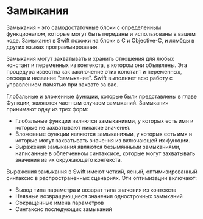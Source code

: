 # Замыкания
Замыкания - это самодостаточные блоки с определенным функционалом, которые могут быть переданы и использованы в вашем коде. Замыкания в Swift похожи на блоки в C и Objective-C, и лямбды в других языках программирования.

Замыкания могут захватывать и хранить отношения для любых констант и переменных из контекста, в котором они объявлены. Эта процедура известна как заключение этих констант и переменных, отсюда и название "замыкание". Swift выполняет всю работу с управлением памятью при захвате за вас.

Глобальные и вложенные функции, которые были представлены в главе Функции, являются частным случаем замыканий. Замыкания принимают одну из трех форм:

+ Глобальные функции являются замыканиями, у которых есть имя и которые не захватывают никакие значения.
+ Вложенные функции являются замыканиями, у которых есть имя и которые могут захватывать значения из включающей их функции.
+ Выражения замыкания являются безымянными замыканиями, написанные в облегченном синтаксисе, которые могут захватывать значения из их окружающего контекста.

Выражения замыкания в Swift имеют четкий, ясный, оптимизированный синтаксис в распространенных сценариях. Эти оптимизации включают:

+ Вывод типа параметра и возврат типа значения из контекста
+ Неявные возвращающиеся значения однострочных замыканий
+ Сокращенные имена параметров
+ Синтаксис последующих замыканий
